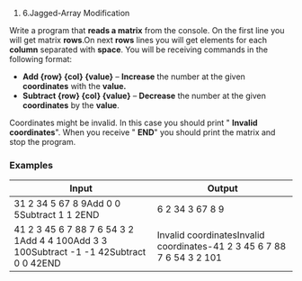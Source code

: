 1. 6.Jagged-Array Modification

Write a program that **reads a matrix** from the console. On the first line you will get matrix **rows**.On next **rows** lines you will get elements for each **column** separated with **space**. You will be receiving commands in the following format:

- **Add {row} {col} {value}** – **Increase** the number at the given **coordinates** with the **value.**
- **Subtract {row} {col} {value}** – **Decrease** the number at the given **coordinates** by the **value**.

Coordinates might be invalid. In this case you should print &quot; **Invalid**  **coordinates**&quot;. When you receive &quot; **END**&quot; you should print the matrix and stop the program.

### Examples

| **Input** | **Output** |
| --- | --- |
| 31 2 34 5 67 8 9Add 0 0 5Subtract 1 1 2END  | 6 2 34 3 67 8 9 |
| 41 2 3 45 6 7 88 7 6 54 3 2 1Add 4 4 100Add 3 3 100Subtract -1 -1 42Subtract 0 0 42END | Invalid coordinatesInvalid coordinates-41 2 3 45 6 7 88 7 6 54 3 2 101 |

